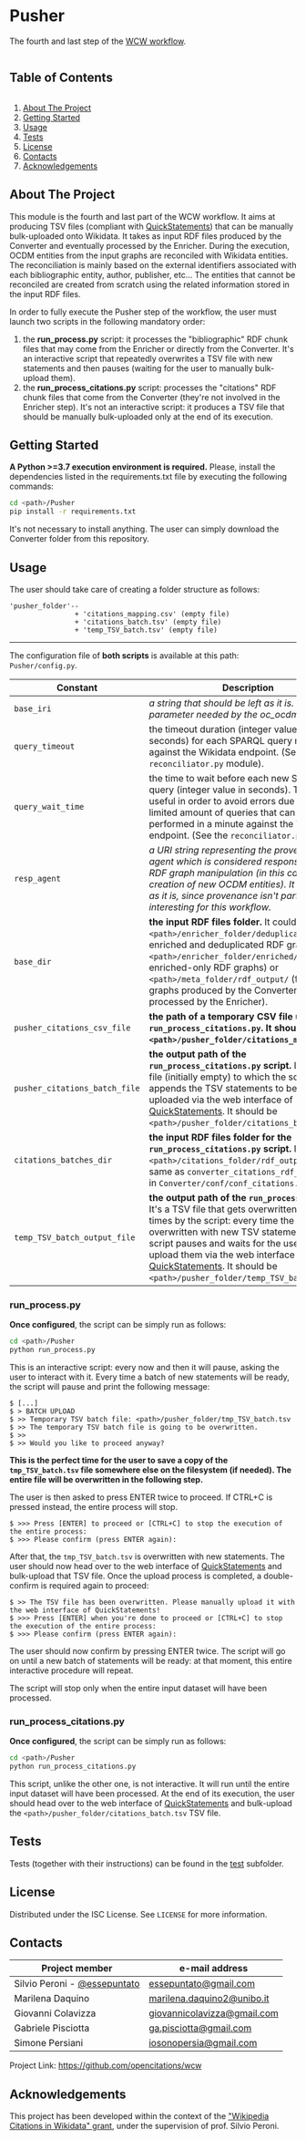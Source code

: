 # Pusher
The fourth and last step of the [WCW workflow](..).

<summary><h2 style="display: inline-block">Table of Contents</h2></summary>
<ol>
    <li><a href="#about-the-project">About The Project</a></li>
    <li><a href="#getting-started">Getting Started</a></li>
    <li><a href="#usage">Usage</a></li>
    <li><a href="#tests">Tests</a></li>
    <li><a href="#license">License</a></li>
    <li><a href="#contacts">Contacts</a></li>
    <li><a href="#acknowledgements">Acknowledgements</a></li>
</ol>

## About The Project
This module is the fourth and last part of the WCW workflow. It aims at producing TSV files (compliant with [QuickStatements](https://quickstatements.toolforge.org/#/)) that can be manually bulk-uploaded onto Wikidata. It takes
as input RDF files produced by the Converter and eventually processed by the Enricher. During
the execution, OCDM entities from the input graphs are reconciled with Wikidata entities. The
reconciliation is mainly based on the external identifiers associated with each bibliographic
entity, author, publisher, etc... The entities that cannot be reconciled are created from scratch using the related information stored in the input RDF files.

In order to fully execute the Pusher step of the workflow, the user must launch two scripts in the
following mandatory order:
  1. the **run_process.py** script: it processes the "bibliographic" RDF chunk files that may come from the Enricher or directly from the Converter. It's an interactive script that repeatedly overwrites a TSV file with new statements and then pauses (waiting for the user to manually bulk-upload them).
  2. the **run_process_citations.py** script: processes the "citations" RDF chunk files that come from the Converter (they're not involved in the Enricher step). It's not an interactive script: it produces a TSV file that should be manually bulk-uploaded only at the end of its execution.

## Getting Started
**A Python >=3.7 execution environment is required.** Please, install the dependencies listed
in the requirements.txt file by executing the following commands:
```bash
cd <path>/Pusher
pip install -r requirements.txt
```

It's not necessary to install anything. The user can simply download the Converter folder from this 
repository.

## Usage
The user should take care of creating a folder structure as follows:
```
'pusher_folder'--
                + 'citations_mapping.csv' (empty file)
                + 'citations_batch.tsv' (empty file)
                + 'temp_TSV_batch.tsv' (empty file)
```

---

The configuration file of **both scripts** is available at this path: `Pusher/config.py`.

| Constant | Description |
|---|---|
| `base_iri` | _a string that should be left as it is. It's a parameter needed by the oc_ocdm package._ |
| `query_timeout` | the timeout duration (integer value in seconds) for each SPARQL query made against the Wikidata endpoint. (See the `reconciliator.py` module). |
| `query_wait_time` | the time to wait before each new SPARQL query (integer value in seconds). This is useful in order to avoid errors due to the limited amount of queries that can be performed in a minute against the Wikidata endpoint. (See the `reconciliator.py` module). |
| `resp_agent` | _a URI string representing the provenance agent which is considered responsible of the RDF graph manipulation (in this case of the creation of new OCDM entities). It can be left as it is, since provenance isn't particularly interesting for this workflow._ |
| `base_dir` | **the input RDF files folder.** It could be `<path>/enricher_folder/deduplicated/` (for enriched and deduplicated RDF graphs), `<path>/enricher_folder/enriched/` (for enriched-only RDF graphs) or `<path>/meta_folder/rdf_output/` (for RDF graphs produced by the Converter and not processed by the Enricher). |
| `pusher_citations_csv_file` | **the path of a temporary CSV file used by `run_process_citations.py`. It should be `<path>/pusher_folder/citations_mapping.csv`.** |
| `pusher_citations_batch_file` | **the output path of the `run_process_citations.py` script.** It's a TSV file (initially empty) to which the script appends the TSV statements to be bulk-uploaded via the web interface of [QuickStatements](https://quickstatements.toolforge.org/#/). It should be `<path>/pusher_folder/citations_batch.tsv`. |
| `citations_batches_dir` | **the input RDF files folder for the `run_process_citations.py` script.** It should be `<path>/citations_folder/rdf_output/` (the same as `converter_citations_rdf_output_dir` in `Converter/conf/conf_citations.py`). |
| `temp_TSV_batch_output_file` | **the output path of the `run_process.py` script.** It's a TSV file that gets overwritten several times by the script: every time the file is overwritten with new TSV statements, the script pauses and waits for the user to bulk-upload them via the web interface of [QuickStatements](https://quickstatements.toolforge.org/#/). It should be `<path>/pusher_folder/temp_TSV_batch.tsv`. |

### run_process.py
**Once configured**, the script can be simply run as follows:
```bash
cd <path>/Pusher
python run_process.py
```

This is an interactive script: every now and then it will pause, asking the user to interact with it. Every time a batch
of new statements will be ready, the script will pause and print the following message:
```
$ [...]
$ > BATCH UPLOAD
$ >> Temporary TSV batch file: <path>/pusher_folder/tmp_TSV_batch.tsv
$ >> The temporary TSV batch file is going to be overwritten.
$ >>
$ >> Would you like to proceed anyway?
```

**This is the perfect time for the user to save a copy of the `tmp_TSV_batch.tsv` file somewhere else on the filesystem (if needed).
The entire file will be overwritten in the following step.**

The user is then asked to press ENTER twice to proceed. If CTRL+C is pressed instead, the entire process will stop.
```
$ >>> Press [ENTER] to proceed or [CTRL+C] to stop the execution of the entire process:
$ >>> Please confirm (press ENTER again): 
```

After that, the `tmp_TSV_batch.tsv` is overwritten with new statements. The user should now head over to the web interface
of [QuickStatements](https://quickstatements.toolforge.org/#/) and bulk-upload that TSV file. Once the upload process is completed,
a double-confirm is required again to proceed:
```
$ >> The TSV file has been overwritten. Please manually upload it with the web interface of QuickStatements!
$ >>> Press [ENTER] when you're done to proceed or [CTRL+C] to stop the execution of the entire process:
$ >>> Please confirm (press ENTER again): 
```

The user should now confirm by pressing ENTER twice. The script will go on until a new batch of statements will be ready:
at that moment, this entire interactive procedure will repeat.

The script will stop only when the entire input dataset will have been processed.

### run_process_citations.py
**Once configured**, the script can be simply run as follows:
```bash
cd <path>/Pusher
python run_process_citations.py
```

This script, unlike the other one, is not interactive. It will run until the entire input dataset will have been processed.
At the end of its execution, the user should head over to the web interface of [QuickStatements](https://quickstatements.toolforge.org/#/)
and bulk-upload the `<path>/pusher_folder/citations_batch.tsv` TSV file.

## Tests
Tests (together with their instructions) can be found in the [test](test) subfolder.

## License
Distributed under the ISC License. See `LICENSE` for more information.

## Contacts
|Project member |e-mail address |
|---|---|
| Silvio Peroni - [@essepuntato](https://twitter.com/essepuntato) | essepuntato@gmail.com |
| Marilena Daquino | marilena.daquino2@unibo.it |
| Giovanni Colavizza | giovannicolavizza@gmail.com |
| Gabriele Pisciotta | ga.pisciotta@gmail.com |
| Simone Persiani | iosonopersia@gmail.com |

Project Link: https://github.com/opencitations/wcw

## Acknowledgements
This project has been developed within the context of the ["Wikipedia Citations in Wikidata" grant](https://meta.wikimedia.org/wiki/Wikicite/grant/Wikipedia_Citations_in_Wikidata), 
under the supervision of prof. Silvio Peroni.
